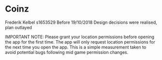 # Coinz
Frederik Kelbel s1653529
Before 19/10/2018 Design decisions were realised, plan outlayed

IMPORTANT NOTE: Please grant your location permissions before opening the app for the first time. The app will only request location permissions for the next time you open the app. This is a simple measurement taken to avoid potential bugs following mid game permission changes.
